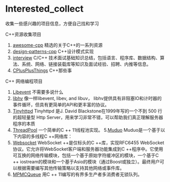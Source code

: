 # Interested_collect
收集一些感兴趣的项目信息，方便自己找和学习


C++资源收集项目
1. [awesome-cpp](https://github.com/fffaraz/awesome-cpp)
精选的关于C++的一系列资源
2. [design-patterns-cpp](https://github.com/JakubVojvoda/design-patterns-cpp)
C++设计模式实现
3. [interview](https://github.com/huihut/interview)
 C/C++ 技术面试基础知识总结，包括语言、程序库、数据结构、算法、系统、网络、链接装载库等知识及面试经验、招聘、内推等信息。
4. [CPlusPlusThings](https://github.com/Light-City/CPlusPlusThings)
C++那些事


C++ 网络编程项目
1. [Libevent](https://github.com/libevent/libevent)
不需要多说什么
2. [libhv](https://github.com/ithewei/libhv)
像一样libevent, libev, and libuv， libhv提供具有非阻塞IO和计时器的事件循环，但具有更简单的API和更丰富的协议。
3. [Tinyhttpd](https://github.com/EZLippi/Tinyhttpd)
Tinyhttpd 是J. David Blackstone在1999年写的一个不到 500 行的超轻量型 Http Server，用来学习非常不错，可以帮助我们真正理解服务器程序的本质
4. [ThreadPool](https://github.com/progschj/ThreadPool)
一个简单的C ++ 11线程池实现。
5.[Muduo](https://github.com/chenshuo/muduo)
Muduo是一个基于以下内容的多线程C ++网络库：
6. [Websocket](https://github.com/zaphoyd/websocketpp)
WebSocket ++是仅标头的C ++库，实现RFC6455 WebSocket协议。它允许将WebSocket客户端和服务器功能集成到C ++程序中。它使用可互换的网络传输模块，包括一个基于原始字符缓冲区的模块，一个基于C ++ iostream的模块和一个基于Asio的模块（通过Boost或独立）。最终用户可以根据需要编写其他传输策略以支持其他网络或事件库。
7. [MPMCQueue](https://github.com/rigtorp/MPMCQueue)
用C ++ 11编写的有界多生产者多消费者无锁队列。

